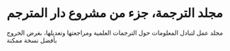 # مجلد الترجمة، جزء من مشروع دار المترجم
مجلد عمل لتبادل المعلومات حول الترجمات العلمية ومراجعتها وتعديلها، بغرض الخروج بأفضل نسخة ممكنة
